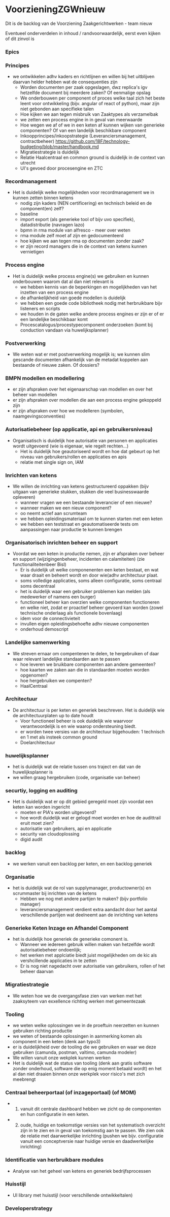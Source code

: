 # VoorzieningZGWnieuw

Dit is de backlog van de Voorziening Zaakgerichtwerken - team nieuw

Eventueel onderverdelen in inhoud / randvoorwaardelijk, eerst even kijken of dit zinvol is 


### Epics  

### Principes	
- we ontwikkelen adhv kaders en richtlijnen en willen bij het uitblijven daarvan helder hebben wat de consequenties zijn	
  - Worden documenten per zaak opgeslagen, dwz replica's igv hetzelfde document bij meerdere zaken? Of eenmalige opslag
  -	We onderbouwen per component of proces welke taal zich het beste leent voor ontwikkeling (bijv. angular of react of python), maar zijn niet gebonden aan specifieke talen
  -	Hoe kijken we aan tegen misbruik van Zaaktypes als verzamelbak
  -	we zetten een process engine in in geval van meerwaarde
  -	Hoe wegen we af of  we in een keten af kunnen wijken van generieke componenten? Of van een landelijk beschikbare component
  -	Inkoopprincipes/inkoopstrategie (Leveranciersmanagement, contractbeheer) https://github.com/18F/technology-budgeting/blob/master/handbook.md
  -	Migratiestrategie is duidelijk
  -	Relatie Haalcentraal en common ground is duidelijk in de context van utrecht
  -	UI's gevoed door procesengine en ZTC

### Recordmanagement 	
- Het is duidelijk welke mogelijkheden voor recordmanagement we in kunnen zetten binnen ketens	
  - nodig zijn kaders (NEN certificering) en technisch beleid en de component(en) zelf? 	
  -	baseline 
  -	import export (als generieke tool of bijv uvo specifiek), datadistributie (navragen lazo)
  -	bpmn in rma module van alfresco -  meer over weten
  -	rma module zelf moet af zijn en gedocumenteerd
  -	hoe kijken we aan tegen rma op documenten zonder zaak? 
  -	er zijn record managers die in de context van ketens kunnen vernietigen
  
### Process engine	
- Het is duidelijk welke process engine(s) we gebruiken en kunnen onderbouwen waarom dat al dan niet relevant is 	
  -	we hebben kennis van de beperkingen en mogelijkheden van het inzetten van een process engine
  -	de afhankelijkheid van goede modellen is duidelijk
  -	we hebben een goede code bibliotheek nodig met herbruikbare bijv listeners en scripts 
  -	we houden in de gaten welke andere process engines er zijn er of er een landelijke beschikbaar komt
  -	Procescatalogus/procestypecomponent onderzoeken (komt bij conduction vandaan via huwelijksplanner)

### Postverwerking
- We weten wat er met postverwerking mogelijk is; we kunnen slim gescande documenten afhankelijk van de metadat koppelen aan bestaande of nieuwe zaken. Of dossiers? 

### BMPN modellen en modellering
- er zijn afspraken over het eigenaarschap van modellen en over het beheer van modellen 
- er zijn afspraken over modellen die aan een process engine gekoppeld zijn
- er zijn afspraken over hoe we modelleren (symbolen, naamgevingsconventies) 

### Autorisatiebeheer (op applicatie, api en gebruikersniveau)
- Organisatisch is duidelijk hoe autorisatie van personen en applicaties wordt uitgevoerd (wie is eigenaar, wie regelt rechten…)
  - Het is duidelijk hoe geautoriseerd wordt en hoe dat gebeurt op het niveau van gebruikers/rollen en applicaties en apis
  - relatie met single sign on, IAM
  
### Inrichten van ketens			
- We willen de inrichting van ketens gestructureerd oppakken (bijv uitgaan van generieke stukken, stukken die veel businesswaarde opleveren)			
  -	wanneer vragen we een bestaande leverancier of een nieuwe? 		
  -	wanneer maken we een nieuw component? 		
  -	oo neemt actief aan scrumteam		
  -	we hebben opleidingsmateriaal om te kunnen starten met een keten		
  -	we hebben een teststraat en geautomatiseerde tests om aanpassingen naar productie te kunnen brengen		

### Organisatorisch inrichten beheer en support		
- Voordat we een keten in productie nemen, zijn er afspraken over beheer en support (wijzigingenbeheer, incidenten en calamiteiten)  (zie functionaliteitenbeer Bisl)  		
  -	Er is duidelijk uit welke componenenten een keten bestaat, en wat waar draait en beheert wordt en door wie(adhv architectuur plaat.	
  -	soms volledige applicaties, soms alleen configuratie, soms centraal soms decentraal 	
  -	het is duidelijk waar een gebruiker problemen kan melden (als medewerker of namens een burger)	
  -	functioneel beheer kan overzien welke componenten functioneren en welke niet, zodat er proactief beheer gevoerd kan worden (zowel technische onderlaag als functionele bovenlaag) 	
  -	idem voor de connectivieteit	
  -	invullen eigen opleidingsbehoefte adhv nieuwe componenten 	
  -	onderhoud demoscript 	

### Landelijke samenwerking	
- We streven ernaar om compentenen te delen, te hergebruiken of daar waar relevant landelijke standaarden aan te passen	
  - hoe leveren we bruikbare componenten aan andere gemeenten? 
  - hoe kaarten we zaken aan die in standaarden moeten worden opgenomen? 
  -	hoe hergebruiken we compenten? 
  -	HaalCentraal
  
### Architectuur	
- De architectuur is per keten en generiek beschreven. Het is duidelijk wie de architectuurplaten up to date houdt	
  -	Voor functioneel beheer is ook duidelijk wie waarvoor verantwoordelijk is en wie waarop ondersteuning biedt. 
  -	er worden twee versies van de architectuur bijgehouden: 1 technisch en 1 met als insteek common ground
  -	Doelarchitectuur

### huwelijksplanner
- het is duidelijk wat de relatie tussen ons traject en dat van de huwelijksplanner is
- we willen graag hergebruiken (code, organisatie van beheer) 

### securtiy, logging en auditing	
- Het is duidelijk wat er op dit gebied geregeld moet zijn voordat een keten kan worden ingericht	
  -	moeten er PIA's worden uitgevoerd? 
  -	hoe wordt duidelijk wat er gelogd moet worden en hoe de audittrail eruit moet zien? 
  -	autorisatie van gebruikers, api en applicatie
  -	security van cloudoplossing 
  -	digid audit
  
### backlog
- we werken vanuit een backlog per keten, en een backlog generiek

### Organisatie
- het is duidelijk wat de rol van supplymanager, productowner(s) en scrummaster bij inrichten van de ketens
  - Hebben we nog met andere partijen te maken? (bijv portfolio manager) 
  - leveranciersmanagement verdient extra aandacht door het aantal verschillende partijen wat deelneemt aan de inrichting van ketens

### Generieke Keten Inzage en Afhandel Component	
- het is duidelijk hoe generiek de generieke comonent is. 	
  -	Wanneer we iedereen gebruik willen maken van hetzelfde wordt autorisatiebeheer ondoenlijk; 
  -	het werken met applciatie  biedt juist mogelijkheden om de kic als vershcillende applicaties in te zetten
  -	Er is nog niet nagedacht over autorisatie van gebruikers, rollen of het beheer daarvan
 
### Migratiestrategie	
- We weten hoe we de overgangsfase zien van werken met het zaaksyteem van exxellence richting werken met gemeentezaak	

### Tooling 	
- we weten welke oplossingen we in de proeftuin neerzetten en kunnen gebruiken richting productie	
- we weten of bestaande oplossingen in aanmerking komen als component in een keten (denk aan typo3) 	
- er is duidelijkheid over de tooling die we gebruiken en waar we deze gebruiken (camunda, postman, valtimo, camunda modeler)  	
- We willen vanuit onze  wekplek kunnen werken 	
- Het is duidelijk wat de status van tooling (denk aan gratis software zonder onderhoud, software die op enig moment betaald wordt) en het al dan niet draaien binnen onze werkplek voor risico's met zich meebrengt	

### Centraal beheerportaal (of inzageportaal) (of MOM)  
- 1. vanuit dit centrale dashboard hebben we zicht op de componenten en hun configuratie in een keten. 
- 2. oude, huidige en toekomstige versies van het systematisch overzicht zijn in te zien en in geval van toekomstig aan te passen. We zien ook de relatie met daarwerkelijke inrichting (pushen we bijv. configuratie vanuit een conceptversie naar huidige versie en daadwerkelijke inrichting) 

### Identificatie van herbruikbare modules
- Analyse van het geheel van ketens en generiek bedrijfsprocessen 

### Huisstijl
- UI library met huisstijl (voor verschillende ontwikkeltalen)

### Developerstrategy






